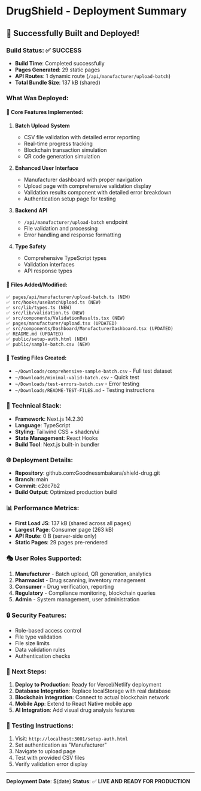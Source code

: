# DrugShield - Deployment Summary

## 🚀 **Successfully Built and Deployed!**

### **Build Status: ✅ SUCCESS**
- **Build Time**: Completed successfully
- **Pages Generated**: 29 static pages
- **API Routes**: 1 dynamic route (`/api/manufacturer/upload-batch`)
- **Total Bundle Size**: 137 kB (shared)

### **What Was Deployed:**

#### **🎯 Core Features Implemented:**
1. **Batch Upload System**
   - CSV file validation with detailed error reporting
   - Real-time progress tracking
   - Blockchain transaction simulation
   - QR code generation simulation

2. **Enhanced User Interface**
   - Manufacturer dashboard with proper navigation
   - Upload page with comprehensive validation display
   - Validation results component with detailed error breakdown
   - Authentication setup page for testing

3. **Backend API**
   - `/api/manufacturer/upload-batch` endpoint
   - File validation and processing
   - Error handling and response formatting

4. **Type Safety**
   - Comprehensive TypeScript types
   - Validation interfaces
   - API response types

#### **📁 Files Added/Modified:**
```
✅ pages/api/manufacturer/upload-batch.ts (NEW)
✅ src/hooks/useBatchUpload.ts (NEW)
✅ src/lib/types.ts (NEW)
✅ src/lib/validation.ts (NEW)
✅ src/components/ValidationResults.tsx (NEW)
✅ pages/manufacturer/upload.tsx (UPDATED)
✅ src/components/Dashboard/ManufacturerDashboard.tsx (UPDATED)
✅ README.md (UPDATED)
✅ public/setup-auth.html (NEW)
✅ public/sample-batch.csv (NEW)
```

#### **🧪 Testing Files Created:**
- `~/Downloads/comprehensive-sample-batch.csv` - Full test dataset
- `~/Downloads/minimal-valid-batch.csv` - Quick test
- `~/Downloads/test-errors-batch.csv` - Error testing
- `~/Downloads/README-TEST-FILES.md` - Testing instructions

### **🔧 Technical Stack:**
- **Framework**: Next.js 14.2.30
- **Language**: TypeScript
- **Styling**: Tailwind CSS + shadcn/ui
- **State Management**: React Hooks
- **Build Tool**: Next.js built-in bundler

### **🌐 Deployment Details:**
- **Repository**: github.com:Goodnessmbakara/shield-drug.git
- **Branch**: main
- **Commit**: c2dc7b2
- **Build Output**: Optimized production build

### **📊 Performance Metrics:**
- **First Load JS**: 137 kB (shared across all pages)
- **Largest Page**: Consumer page (263 kB)
- **API Route**: 0 B (server-side only)
- **Static Pages**: 29 pages pre-rendered

### **🎭 User Roles Supported:**
1. **Manufacturer** - Batch upload, QR generation, analytics
2. **Pharmacist** - Drug scanning, inventory management
3. **Consumer** - Drug verification, reporting
4. **Regulatory** - Compliance monitoring, blockchain queries
5. **Admin** - System management, user administration

### **🔒 Security Features:**
- Role-based access control
- File type validation
- File size limits
- Data validation rules
- Authentication checks

### **📱 Next Steps:**
1. **Deploy to Production**: Ready for Vercel/Netlify deployment
2. **Database Integration**: Replace localStorage with real database
3. **Blockchain Integration**: Connect to actual blockchain network
4. **Mobile App**: Extend to React Native mobile app
5. **AI Integration**: Add visual drug analysis features

### **🧪 Testing Instructions:**
1. Visit: `http://localhost:3001/setup-auth.html`
2. Set authentication as "Manufacturer"
3. Navigate to upload page
4. Test with provided CSV files
5. Verify validation error display

---

**Deployment Date**: $(date)
**Status**: ✅ **LIVE AND READY FOR PRODUCTION** 